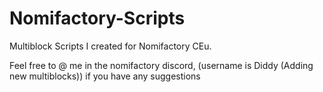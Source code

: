 # Nomifactory-Scripts
Multiblock Scripts I created for Nomifactory CEu. 

Feel free to @ me in the nomifactory discord, (username is Diddy (Adding new multiblocks)) if you have any suggestions
